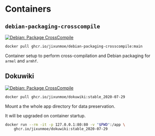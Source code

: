 # Containers

## `debian-packaging-crosscompile`

[![Debian: Package CrossCompile](https://github.com/jixunmoe/containers/actions/workflows/debian-packaging-crosscompile.yml/badge.svg)](https://github.com/jixunmoe/containers/actions/workflows/debian-packaging-crosscompile.yml)

```sh
docker pull ghcr.io/jixunmoe/debian-packaging-crosscompile:main
```

Container setup to perform cross-compilation and Debian packaging for
`armel` and `armhf`.

## Dokuwiki

[![Debian: Package CrossCompile](https://github.com/jixunmoe/containers/actions/workflows/debian-packaging-crosscompile.yml/badge.svg)](https://github.com/jixunmoe/containers/actions/workflows/debian-packaging-crosscompile.yml)

```sh
docker pull ghcr.io/jixunmoe/dokuwiki:stable_2020-07-29
```

Mount a the whole app directory for data preservation.

It will be upgraded on container startup.

```sh
docker run --rm -it -p 127.0.0.1:80:80 -v "$PWD":/app \
    ghcr.io/jixunmoe/dokuwiki:stable_2020-07-29
```
